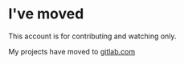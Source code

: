 # I've moved
This account is for contributing and watching only.

My projects have moved to [gitlab.com](https://gitlab.com/u/fbt)
